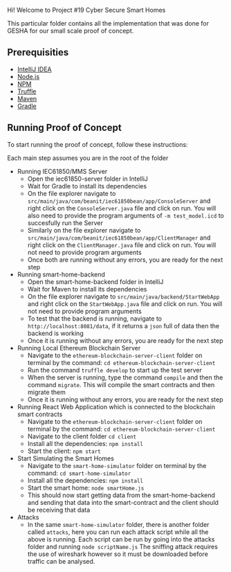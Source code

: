 Hi! Welcome to Project #19 Cyber Secure Smart Homes

This particular folder contains all the implementation that was done for GESHA for our small scale proof of concept.

## Prerequisities

- [IntelliJ IDEA](https://www.jetbrains.com/idea/)
- [Node.js](https://nodejs.org/en/)
- [NPM](https://www.npmjs.com/)
- [Truffle](https://github.com/trufflesuite/truffle)
- [Maven](https://maven.apache.org/)
- [Gradle](https://gradle.org/)

## Running Proof of Concept

To start running the proof of concept, follow these instructions:

Each main step assumes you are in the root of the folder

- Running IEC61850/MMS Server
  - Open the iec61850-server folder in IntelliJ
  - Wait for Gradle to install its dependencies
  - On the file explorer navigate to `src/main/java/com/beanit/iec61850bean/app/ConsoleServer` and right click on the `ConsoleServer.java` file and click on run. You will also need to provide the program arguments of `-m test_model.icd` to succesfully run the Server
  - Similarly on the file explorer navigate to `src/main/java/com/beanit/iec61850bean/app/ClientManager` and right click on the `ClientManager.java` file and click on run. You will not need to provide program arguments
  - Once both are running without any errors, you are ready for the next step
- Running smart-home-backend
  - Open the smart-home-backend folder in IntelliJ
  - Wait for Maven to install its dependencies
  - On the file explorer navigate to `src/main/java/backend/StartWebApp` and right click on the `StartWebApp.java` file and click on run. You will not need to provide program arguments
  - To test that the backend is running, navigate to `http://localhost:8081/data`, if it returns a `json` full of data then the backend is working
  - Once it is running without any errors, you are ready for the next step
- Running Local Ethereum Blockchain Server
  - Navigate to the `ethereum-blockchain-server-client` folder on terminal by the command: `cd ethereum-blockchain-server-client`
  - Run the command `truffle develop` to start up the test server
  - When the server is running, type the command `compile` and then the command `migrate`. This will compile the smart contracts and then migrate them
  - Once it is running without any errors, you are ready for the next step
- Running React Web Application which is connected to the blockchain smart contracts
  - Navigate to the `ethereum-blockchain-server-client` folder on terminal by the command: `cd ethereum-blockchain-server-client`
  - Navigate to the client folder `cd client`
  - Install all the dependencies: `npm install`
  - Start the client: `npm start`
- Start Simulating the Smart Homes
  - Navigate to the `smart-home-simulator` folder on terminal by the command: `cd smart-home-simulator`
  - Install all the dependencies: `npm install`
  - Start the smart home: `node smartHome.js`
  - This should now start getting data from the smart-home-backend and sending that data into the smart-contract and the client should be receiving that data
- Attacks
  - In the same `smart-home-simulator` folder, there is another folder called `attacks`, here you can run each attack script while all the above is running. Each script can be run by going into the attacks folder and running `node scriptName.js` The sniffing attack requires the use of wireshark however so it must be downloaded before traffic can be analysed.